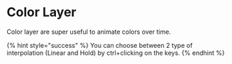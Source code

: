 # Color Layer

Color layer are super useful to animate colors over time.

{% hint style="success" %}
You can choose between 2 type of interpolation \(Linear and Hold\) by ctrl+clicking on the keys.
{% endhint %}

